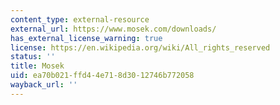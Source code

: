 ```yaml
---
content_type: external-resource
external_url: https://www.mosek.com/downloads/
has_external_license_warning: true
license: https://en.wikipedia.org/wiki/All_rights_reserved
status: ''
title: Mosek
uid: ea70b021-ffd4-4e71-8d30-12746b772058
wayback_url: ''
---
```

